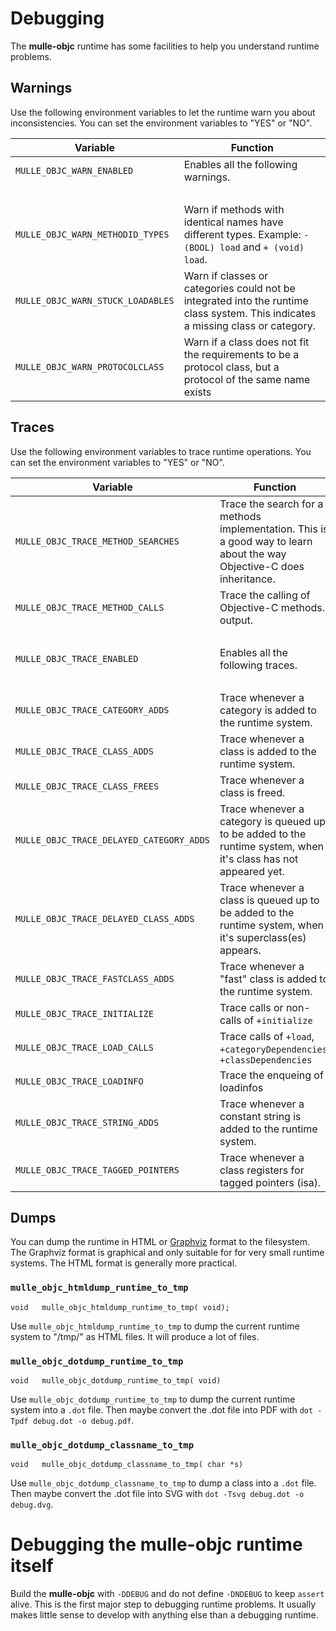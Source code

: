 # Debugging

The **mulle-objc** runtime has some facilities to help you understand runtime
problems.

## Warnings

Use the following environment variables to let the runtime warn you about
inconsistencies. You can set the environment variables to "YES" or "NO".


Variable                              |  Function
------------------------------------- | --------------------------------
`MULLE_OBJC_WARN_ENABLED`             | Enables all the following warnings.
&nbsp;                                | &nbsp;
`MULLE_OBJC_WARN_METHODID_TYPES`      | Warn if methods with identical names have different types. Example: `- (BOOL) load` and `+ (void) load`.
`MULLE_OBJC_WARN_STUCK_LOADABLES`     | Warn if classes or categories could not be integrated into the runtime class system. This indicates a missing class or category.
`MULLE_OBJC_WARN_PROTOCOLCLASS`       | Warn if a class does not fit the requirements to be a protocol class, but a protocol of the same name exists

## Traces

Use the following environment variables to trace runtime operations. You can set the environment variables to "YES" or "NO".


 Variable                               |  Function
----------------------------------------|--------------------------------
`MULLE_OBJC_TRACE_METHOD_SEARCHES`      | Trace the search for a methods implementation. This is a good way to learn about the way Objective-C does inheritance.
`MULLE_OBJC_TRACE_METHOD_CALLS`         | Trace the calling of Objective-C methods. output.
&nbsp;                                  | &nbsp;
`MULLE_OBJC_TRACE_ENABLED`              | Enables all the following traces.
&nbsp;                                  | &nbsp;
`MULLE_OBJC_TRACE_CATEGORY_ADDS`        | Trace whenever a category is added to the runtime system.
`MULLE_OBJC_TRACE_CLASS_ADDS`           | Trace whenever a class is added to the runtime system.
`MULLE_OBJC_TRACE_CLASS_FREES`          | Trace whenever a class is freed.
`MULLE_OBJC_TRACE_DELAYED_CATEGORY_ADDS`| Trace whenever a category is queued up to be added to the runtime system, when it's class has not appeared yet.
`MULLE_OBJC_TRACE_DELAYED_CLASS_ADDS`   | Trace whenever a class is queued up to be added to the runtime system, when it's superclass(es) appears.
`MULLE_OBJC_TRACE_FASTCLASS_ADDS`       | Trace whenever a "fast" class is added to the runtime system.
`MULLE_OBJC_TRACE_INITIALIZE`           | Trace calls or non-calls of `+initialize`
`MULLE_OBJC_TRACE_LOAD_CALLS`           | Trace calls of `+load`, `+categoryDependencies`, `+classDependencies`
`MULLE_OBJC_TRACE_LOADINFO`             | Trace the enqueing of loadinfos
`MULLE_OBJC_TRACE_STRING_ADDS`          | Trace whenever a constant string is added to the runtime system.
`MULLE_OBJC_TRACE_TAGGED_POINTERS`      | Trace whenever a class registers for tagged pointers (isa).


## Dumps

You can dump the runtime in HTML or [Graphviz](//www.graphviz.org/) format to the filesystem. The Graphviz format is graphical and only suitable for
for very small runtime systems. The HTML format is generally more practical.


### `mulle_objc_htmldump_runtime_to_tmp`

```
void   mulle_objc_htmldump_runtime_to_tmp( void);
```

Use `mulle_objc_htmldump_runtime_to_tmp` to dump the current runtime
system to "/tmp/" as HTML files. It will produce a lot of files.


### `mulle_objc_dotdump_runtime_to_tmp`

```
void   mulle_objc_dotdump_runtime_to_tmp( void)
```

Use `mulle_objc_dotdump_runtime_to_tmp` to dump the current runtime
system into a `.dot` file. Then maybe convert the .dot file into PDF with
`dot -Tpdf debug.dot -o debug.pdf`.


### `mulle_objc_dotdump_classname_to_tmp`

```
void   mulle_objc_dotdump_classname_to_tmp( char *s)
```

Use `mulle_objc_dotdump_classname_to_tmp` to dump a class into a `.dot` file. Then maybe convert the .dot file into SVG with `dot -Tsvg debug.dot -o debug.dvg`.



# Debugging the mulle-objc runtime itself

Build the **mulle-objc** with `-DDEBUG` and do not define
`-DNDEBUG` to keep `assert` alive. This is the first major step to debugging
runtime problems. It usually makes little sense to develop with anything else
than a debugging runtime.

